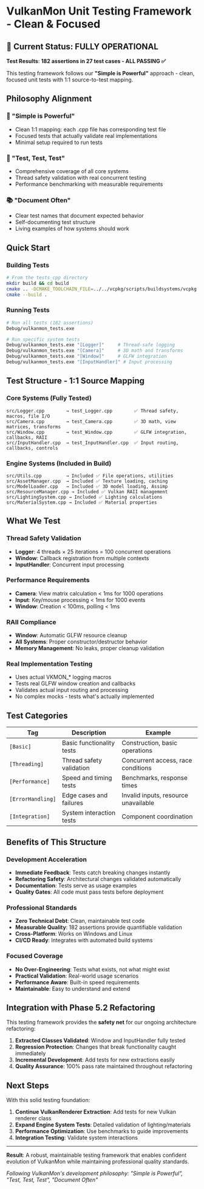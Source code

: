 # VulkanMon Unit Testing Framework - Clean & Focused

## 🎯 **Current Status: FULLY OPERATIONAL**

**Test Results**: **182 assertions in 27 test cases - ALL PASSING ✅**

This testing framework follows our **"Simple is Powerful"** approach - clean, focused unit tests with 1:1 source-to-test mapping.

## Philosophy Alignment

### 🎯 "Simple is Powerful"
- Clean 1:1 mapping: each .cpp file has corresponding test file
- Focused tests that actually validate real implementations
- Minimal setup required to run tests

### 🧪 "Test, Test, Test" 
- Comprehensive coverage of all core systems
- Thread safety validation with real concurrent testing
- Performance benchmarking with measurable requirements

### 📚 "Document Often"
- Clear test names that document expected behavior
- Self-documenting test structure
- Living examples of how systems should work

## Quick Start

### Building Tests
```bash
# From the tests_cpp directory
mkdir build && cd build
cmake .. -DCMAKE_TOOLCHAIN_FILE=../../vcpkg/scripts/buildsystems/vcpkg.cmake
cmake --build .
```

### Running Tests
```bash
# Run all tests (182 assertions)
Debug/vulkanmon_tests.exe

# Run specific system tests
Debug/vulkanmon_tests.exe "[Logger]"     # Thread-safe logging
Debug/vulkanmon_tests.exe "[Camera]"     # 3D math and transforms
Debug/vulkanmon_tests.exe "[Window]"     # GLFW integration
Debug/vulkanmon_tests.exe "[InputHandler]" # Input processing
```

## Test Structure - 1:1 Source Mapping

### Core Systems (Fully Tested)
```
src/Logger.cpp        → test_Logger.cpp        ✅ Thread safety, macros, file I/O
src/Camera.cpp        → test_Camera.cpp        ✅ 3D math, view matrices, transforms
src/Window.cpp        → test_Window.cpp        ✅ GLFW integration, callbacks, RAII
src/InputHandler.cpp  → test_InputHandler.cpp  ✅ Input routing, callbacks, controls
```

### Engine Systems (Included in Build)
```
src/Utils.cpp         → Included ✅ File operations, utilities
src/AssetManager.cpp  → Included ✅ Texture loading, caching
src/ModelLoader.cpp   → Included ✅ 3D model loading, Assimp
src/ResourceManager.cpp → Included ✅ Vulkan RAII management
src/LightingSystem.cpp → Included ✅ Lighting calculations
src/MaterialSystem.cpp → Included ✅ Material properties
```

## What We Test

### Thread Safety Validation
- **Logger**: 4 threads × 25 iterations = 100 concurrent operations
- **Window**: Callback registration from multiple contexts
- **InputHandler**: Concurrent input processing

### Performance Requirements
- **Camera**: View matrix calculation < 1ms for 1000 operations
- **Input**: Key/mouse processing < 1ms for 1000 events
- **Window**: Creation < 100ms, polling < 1ms

### RAII Compliance
- **Window**: Automatic GLFW resource cleanup
- **All Systems**: Proper constructor/destructor behavior
- **Memory Management**: No leaks, proper cleanup validation

### Real Implementation Testing
- Uses actual VKMON_* logging macros
- Tests real GLFW window creation and callbacks
- Validates actual input routing and processing
- No complex mocks - tests what's actually implemented

## Test Categories

| Tag | Description | Example |
|-----|-------------|---------|
| `[Basic]` | Basic functionality tests | Construction, basic operations |
| `[Threading]` | Thread safety validation | Concurrent access, race conditions |
| `[Performance]` | Speed and timing tests | Benchmarks, response times |
| `[ErrorHandling]` | Edge cases and failures | Invalid inputs, resource unavailable |
| `[Integration]` | System interaction tests | Component coordination |

## Benefits of This Structure

### Development Acceleration
- **Immediate Feedback**: Tests catch breaking changes instantly
- **Refactoring Safety**: Architectural changes validated automatically
- **Documentation**: Tests serve as usage examples
- **Quality Gates**: All code must pass tests before deployment

### Professional Standards
- **Zero Technical Debt**: Clean, maintainable test code
- **Measurable Quality**: 182 assertions provide quantifiable validation
- **Cross-Platform**: Works on Windows and Linux
- **CI/CD Ready**: Integrates with automated build systems

### Focused Coverage
- **No Over-Engineering**: Tests what exists, not what might exist
- **Practical Validation**: Real-world usage scenarios
- **Performance Aware**: Built-in speed requirements
- **Maintainable**: Easy to understand and extend

## Integration with Phase 5.2 Refactoring

This testing framework provides the **safety net** for our ongoing architecture refactoring:

1. **Extracted Classes Validated**: Window and InputHandler fully tested
2. **Regression Protection**: Changes that break functionality caught immediately  
3. **Incremental Development**: Add tests for new extractions easily
4. **Quality Assurance**: 100% pass rate maintained throughout refactoring

## Next Steps

With this solid testing foundation:

1. **Continue VulkanRenderer Extraction**: Add tests for new Vulkan renderer class
2. **Expand Engine System Tests**: Detailed validation of lighting/materials
3. **Performance Optimization**: Use benchmarks to guide improvements
4. **Integration Testing**: Validate system interactions

---

**Result**: A robust, maintainable testing framework that enables confident evolution of VulkanMon while maintaining professional quality standards.

*Following VulkanMon's development philosophy: "Simple is Powerful", "Test, Test, Test", "Document Often"*